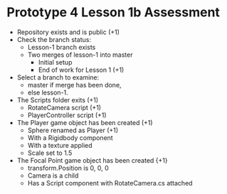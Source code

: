 # Prototype 4 Lesson 1b Assessment

* Repository exists and is public (+1)
* Check the branch status:
  - Lesson-1 branch exists
  - Two merges of lesson-1 into master
    - Initial setup
    - End of work for Lesson 1 (+1)
* Select a branch to examine:
  - master if merge has been done,
  - else lesson-1.
* The Scripts folder exits (+1)
  - RotateCamera script (+1)
  - PlayerController script (+1)
* The Player game object has been created (+1)
  - Sphere renamed as Player (+1)
  - With a Rigidbody component
  - With a texture applied
  - Scale set to 1.5
* The Focal Point game object has been created {+1}
  - transform.Position is 0, 0, 0
  - Camera is a child
  - Has a Script component with RotateCamera.cs attached
